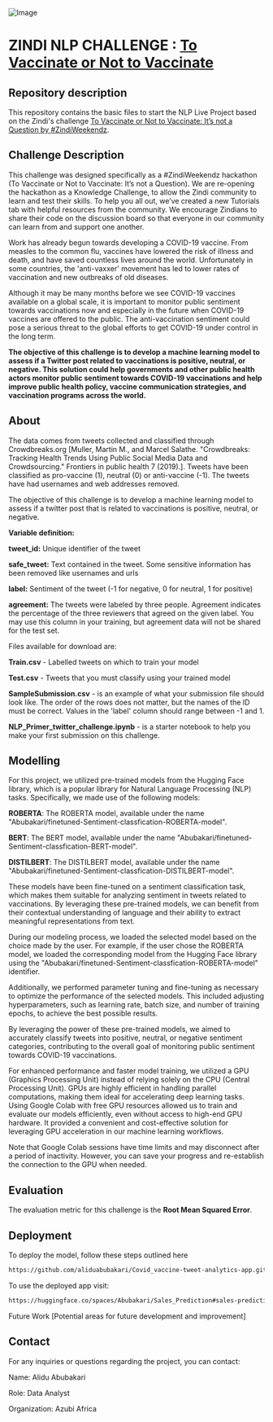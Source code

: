 ![Image](https://zindi-public-release.s3.eu-west-2.amazonaws.com/uploads/competition/image/93/header_4dd2027d-77d5-415c-aae3-d5ae69b5f9b8.png)

# ZINDI NLP CHALLENGE : [To Vaccinate or Not to Vaccinate](https://zindi.africa/competitions/to-vaccinate-or-not-to-vaccinate)

## Repository description
This repository contains the basic files to start the NLP Live Project based on the Zindi's challenge [To Vaccinate or Not to Vaccinate: It’s not a Question by #ZindiWeekendz](https://zindi.africa/competitions/to-vaccinate-or-not-to-vaccinate).

## Challenge Description
This challenge was designed specifically as a #ZindiWeekendz hackathon (To Vaccinate or Not to Vaccinate: It’s not a Question). We are re-opening the hackathon as a Knowledge Challenge, to allow the Zindi community to learn and test their skills. To help you all out, we’ve created a new Tutorials tab with helpful resources from the community. We encourage Zindians to share their code on the discussion board so that everyone in our community can learn from and support one another.

Work has already begun towards developing a COVID-19 vaccine. From measles to the common flu, vaccines have lowered the risk of illness and death, and have saved countless lives around the world. Unfortunately in some countries, the 'anti-vaxxer' movement has led to lower rates of vaccination and new outbreaks of old diseases.

Although it may be many months before we see COVID-19 vaccines available on a global scale, it is important to monitor public sentiment towards vaccinations now and especially in the future when COVID-19 vaccines are offered to the public. The anti-vaccination sentiment could pose a serious threat to the global efforts to get COVID-19 under control in the long term.

**The objective of this challenge is to develop a machine learning model to assess if a Twitter post related to vaccinations is positive, neutral, or negative. This solution could help governments and other public health actors monitor public sentiment towards COVID-19 vaccinations and help improve public health policy, vaccine communication strategies, and vaccination programs across the world.**


## About
The data comes from tweets collected and classified through Crowdbreaks.org [Muller, Martin M., and Marcel Salathe. "Crowdbreaks: Tracking Health Trends Using Public Social Media Data and Crowdsourcing." Frontiers in public health 7 (2019).]. Tweets have been classified as pro-vaccine (1), neutral (0) or anti-vaccine (-1). The tweets have had usernames and web addresses removed.

The objective of this challenge is to develop a machine learning model to assess if a twitter post that is related to vaccinations is positive, neutral, or negative.

**Variable definition:**

**tweet_id:** Unique identifier of the tweet

**safe_tweet:** Text contained in the tweet. Some sensitive information has been removed like usernames and urls

**label:** Sentiment of the tweet (-1 for negative, 0 for neutral, 1 for positive)

**agreement:** The tweets were labeled by three people. Agreement indicates the percentage of the three reviewers that agreed on the given label. You may use this column in your training, but agreement data will not be shared for the test set.


Files available for download are:

**Train.csv** - Labelled tweets on which to train your model

**Test.csv** - Tweets that you must classify using your trained model

**SampleSubmission.csv** - is an example of what your submission file should look like. The order of the rows does not matter, but the names of the ID must be correct. Values in the 'label' column should range between -1 and 1.

**NLP_Primer_twitter_challenge.ipynb** - is a starter notebook to help you make your first submission on this challenge.

## Modelling  
For this project, we utilized pre-trained models from the Hugging Face library, which is a popular library for Natural Language Processing (NLP) tasks. Specifically, we made use of the following models:

**ROBERTA**: The ROBERTA model, available under the name "Abubakari/finetuned-Sentiment-classfication-ROBERTA-model".

**BERT**: The BERT model, available under the name "Abubakari/finetuned-Sentiment-classfication-BERT-model".

**DISTILBERT**: The DISTILBERT model, available under the name "Abubakari/finetuned-Sentiment-classfication-DISTILBERT-model".

These models have been fine-tuned on a sentiment classification task, which makes them suitable for analyzing sentiment in tweets related to vaccinations. By leveraging these pre-trained models, we can benefit from their contextual understanding of language and their ability to extract meaningful representations from text.

During our modeling process, we loaded the selected model based on the choice made by the user. For example, if the user chose the ROBERTA model, we loaded the corresponding model from the Hugging Face library using the "Abubakari/finetuned-Sentiment-classfication-ROBERTA-model" identifier.

Additionally, we performed parameter tuning and fine-tuning as necessary to optimize the performance of the selected models. This included adjusting hyperparameters, such as learning rate, batch size, and number of training epochs, to achieve the best possible results.

By leveraging the power of these pre-trained models, we aimed to accurately classify tweets into positive, neutral, or negative sentiment categories, contributing to the overall goal of monitoring public sentiment towards COVID-19 vaccinations.

For enhanced performance and faster model training, we utilized a GPU (Graphics Processing Unit) instead of relying solely on the CPU (Central Processing Unit). GPUs are highly efficient in handling parallel computations, making them ideal for accelerating deep learning tasks.
Using Google Colab with free GPU resources allowed us to train and evaluate our models efficiently, even without access to high-end GPU hardware. It provided a convenient and cost-effective solution for leveraging GPU acceleration in our machine learning workflows.

Note that Google Colab sessions have time limits and may disconnect after a period of inactivity. However, you can save your progress and re-establish the connection to the GPU when needed.

## Evaluation
The evaluation metric for this challenge is the **Root Mean Squared Error**.

## Deployment
To deploy the model, follow these steps outlined here 

```bash
https://github.com/aliduabubakari/Covid_vaccine-tweet-analytics-app.git
```
To use the deployed app visit:

```bash
https://huggingface.co/spaces/Abubakari/Sales_Prediction#sales-prediction-app
```
Future Work
[Potential areas for future development and improvement]

## Contact
For any inquiries or questions regarding the project, you can contact:

Name: Alidu Abubakari

Role: Data Analyst

Organization: Azubi Africa


